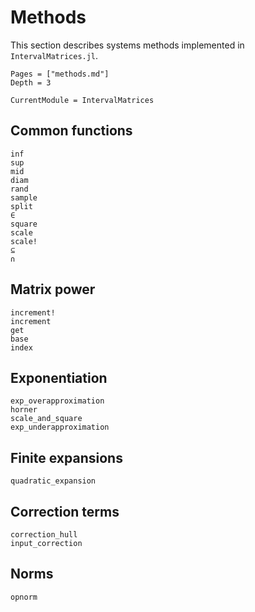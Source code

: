 # Methods

This section describes systems methods implemented in `IntervalMatrices.jl`.

```@contents
Pages = ["methods.md"]
Depth = 3
```

```@meta
CurrentModule = IntervalMatrices
```

## Common functions

```@docs
inf
sup
mid
diam
rand
sample
split
∈
square
scale
scale!
⊆
∩
```

## Matrix power

```@docs
increment!
increment
get
base
index
```

## Exponentiation

```@docs
exp_overapproximation
horner
scale_and_square
exp_underapproximation
```

## Finite expansions

```@docs
quadratic_expansion
```

## Correction terms

```@docs
correction_hull
input_correction
```

## Norms

```@docs
opnorm
```
